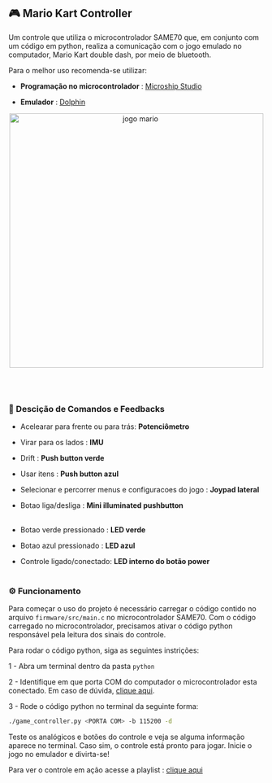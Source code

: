##  🎮️  Mario Kart Controller

Um controle que utiliza o microcontrolador SAME70 que, em conjunto com um código em python, realiza a comunicação com o jogo emulado no computador, Mario Kart double dash, por meio de bluetooth.

Para o melhor uso recomenda-se utilizar: 

- **Programação no microcontrolador** : [Microship Studio](https://www.microchip.com/en-us/tools-resources/develop/microchip-studio)

- **Emulador** : [Dolphin](https://br.dolphin-emu.org/)

<div align="center">
<img alt="jogo mario" src = "img_README/BelovedSeriousKouprey-size_restricted.gif" width="500"></img>
</div>

<br></br>

### 📌️ Descição de Comandos e Feedbacks 

- Acelearar para frente ou para trás: <b>Potenciômetro</b> 

- Virar para os lados : <b> IMU </b>

- Drift : <b>Push button verde</b>

- Usar itens : <b>Push button azul</b>

- Selecionar e percorrer menus e configuracoes do jogo : <b>Joypad lateral</b>

- Botao liga/desliga : <b>Mini illuminated pushbutton</b>
<br></br>

- Botao verde pressionado : <b>LED verde</b>

- Botao azul pressionado : <b>LED azul</b>

- Controle ligado/conectado: <b>LED interno do botão power</b>
<br></br>

### ⚙️ Funcionamento

Para começar o uso do projeto é necessário carregar o código contido no arquivo `firmware/src/main.c` no microcontrolador SAME70.
Com o código carregado no microcontrolador, precisamos ativar o código python responsável pela leitura dos sinais do controle.

Para rodar o código python, siga as seguintes instrições:

1 - Abra um terminal dentro da pasta `python`

2 - Identifique em que porta COM do computador o microcontrolador esta conectado. Em caso de dúvida, [clique aqui](https://answers.microsoft.com/pt-br/windows/forum/all/cad%C3%AA-as-portas-com-e-lpt-do-windows-10/aeea1cf3-ac8b-4fa0-9614-80175eeeeb28).

3 - Rode o código python no terminal da seguinte forma:

```bash
./game_controller.py <PORTA COM> -b 115200 -d

```

Teste os analógicos e botões do controle e veja se alguma informação aparece no terminal. Caso sim, o controle está pronto para jogar.
Inicie o jogo no emulador e divirta-se!

Para ver o controle em ação acesse a playlist : [clique aqui](https://alinsperedu-my.sharepoint.com/personal/lorrancml_al_insper_edu_br/_layouts/15/onedrive.aspx?id=%2Fpersonal%2Florrancml%5Fal%5Finsper%5Fedu%5Fbr%2FDocuments%2Fmario%20kart&ga=1)
